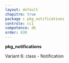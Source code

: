 ```yaml
---
layout: default
chapitre: true
package : pkg_notifications
controle: cc1
competence: db
order: 630
---
```


**pkg_notifications**

<!-- TODO db-1 : Table Notification -->
Variant 6: class - Notification

